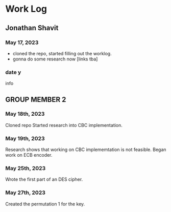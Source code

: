 # Work Log

## Jonathan Shavit

### May 17, 2023

- cloned the repo, started filling out the worklog.
- gonna do some research now [links tba]

### date y

info


## GROUP MEMBER 2

### May 18th, 2023
Cloned repo
Started research into CBC implementation.
### May 19th, 2023
Research shows that working on CBC implememtation is not feasible.
Began work on ECB encoder.


### May 25th, 2023
Wrote the first part of an DES cipher. 

### May 27th, 2023
Created the permutation 1 for the key.